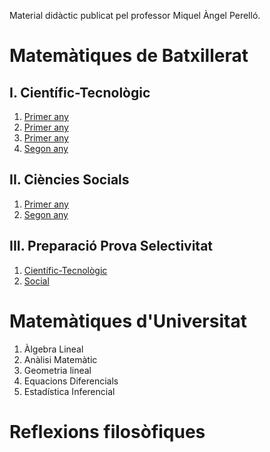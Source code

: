 Material didàctic publicat pel professor Miquel Àngel Perelló.

# Matemàtiques de Batxillerat

## I. Científic-Tecnològic

1. [Primer any](https://github.com/maperello/aprendes.com/blob/main/1batxcte/index.md)
2. [Primer any](index2.md)
3. [Primer any](batx/index.md)
4. [Segon any](https://github.com/maperello/2batciencies/blob/gh-pages/index.md)

## II. Ciències Socials

1. [Primer any](https://github.com/maperello/1batsocial/blob/gh-pages/index.md)
2. [Segon any](https://github.com/maperello/2batsocial/blob/gh-pages/index.md)

## III. Preparació Prova Selectivitat

1. [Científic-Tecnològic](https://github.com/maperello/selecien/blob/gh-pages/index.md)
2. [Social](https://github.com/maperello/selecsoc/blob/gh-pages/index.md)

# Matemàtiques d'Universitat

1. Àlgebra Lineal
2. Anàlisi Matemàtic
3. Geometria lineal
4. Equacions Diferencials
5. Estadística Inferencial

# Reflexions filosòfiques
